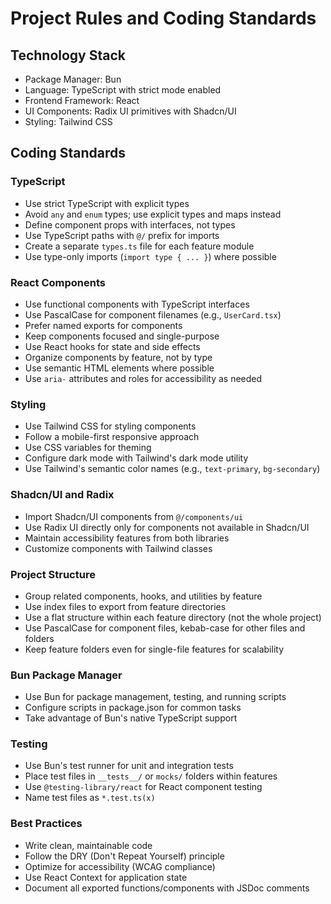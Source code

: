 # Project Rules and Coding Standards

## Technology Stack

- Package Manager: Bun
- Language: TypeScript with strict mode enabled
- Frontend Framework: React
- UI Components: Radix UI primitives with Shadcn/UI
- Styling: Tailwind CSS

## Coding Standards

### TypeScript

- Use strict TypeScript with explicit types
- Avoid `any` and `enum` types; use explicit types and maps instead
- Define component props with interfaces, not types
- Use TypeScript paths with `@/` prefix for imports
- Create a separate `types.ts` file for each feature module
- Use type-only imports (`import type { ... }`) where possible

### React Components

- Use functional components with TypeScript interfaces
- Use PascalCase for component filenames (e.g., `UserCard.tsx`)
- Prefer named exports for components
- Keep components focused and single-purpose
- Use React hooks for state and side effects
- Organize components by feature, not by type
- Use semantic HTML elements where possible
- Use `aria-` attributes and roles for accessibility as needed

### Styling

- Use Tailwind CSS for styling components
- Follow a mobile-first responsive approach
- Use CSS variables for theming
- Configure dark mode with Tailwind's dark mode utility
- Use Tailwind's semantic color names (e.g., `text-primary`, `bg-secondary`)

### Shadcn/UI and Radix

- Import Shadcn/UI components from `@/components/ui`
- Use Radix UI directly only for components not available in Shadcn/UI
- Maintain accessibility features from both libraries
- Customize components with Tailwind classes

### Project Structure

- Group related components, hooks, and utilities by feature
- Use index files to export from feature directories
- Use a flat structure within each feature directory (not the whole project)
- Use PascalCase for component files, kebab-case for other files and folders
- Keep feature folders even for single-file features for scalability

### Bun Package Manager

- Use Bun for package management, testing, and running scripts
- Configure scripts in package.json for common tasks
- Take advantage of Bun's native TypeScript support

### Testing

- Use Bun's test runner for unit and integration tests
- Place test files in `__tests__/` or `mocks/` folders within features
- Use `@testing-library/react` for React component testing
- Name test files as `*.test.ts(x)`

### Best Practices

- Write clean, maintainable code
- Follow the DRY (Don't Repeat Yourself) principle
- Optimize for accessibility (WCAG compliance)
- Use React Context for application state
- Document all exported functions/components with JSDoc comments
